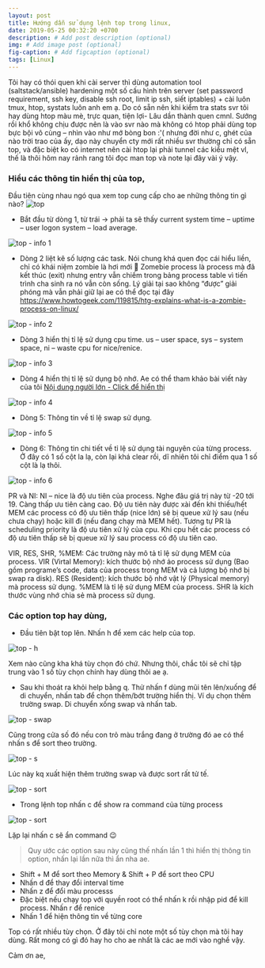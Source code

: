 ```yaml
---
layout: post
title: Hướng dẫn sử dụng lệnh top trong linux,
date: 2019-05-25 00:32:20 +0700
description: # Add post description (optional)
img: # Add image post (optional)
fig-caption: # Add figcaption (optional)
tags: [Linux]
---
```

Tôi hay có thói quen khi cài server thì dùng automation tool (saltstack/ansible) hardening một số cấu hình trên server (set password requirement, ssh key, disable ssh root, limit ip ssh, siết iptables) + cài luôn tmux, htop, systats luôn anh em ạ. Do có sẵn nên khi kiểm tra stats svr tôi hay dùng htop màu mè, trực quan, tiện lợi- Lâu dần thành quen cmnl. Sướng rồi khổ không chịu được nên là vào svr nào mà không có htop phải dùng top bực bội vô cùng – nhìn vào như mớ bòng bon :'( nhưng đời như c, ghét của nào trời trao của ấy, dạo này chuyển cty mới rất nhiều svr thường chỉ có sẵn top, và đặc biệt ko có internet nên cài htop lại phải tunnel các kiểu mệt vl, thế là thôi hôm nay rảnh rang tôi đọc man top và note lại đây vài ý vậy.

###  Hiểu các thông tin hiển thị của top,

Đầu tiên cùng nhau ngó qua xem top cung cấp cho ae những thông tin gì nào?
![top ]( {{site.url}}/assets/img/2019/05/25/top-1.png)

* Bắt đầu từ dòng 1, từ trái -> phải ta sẽ thấy current system time – uptime – user logon system – load average.

![top - info 1]( {{site.url}}/assets/img/2019/05/25/1.png)

* Dòng 2 liệt kê số lượng các task. Nói chung khá quen đọc cái hiểu liền, chỉ có khái niệm zombie là hơi mới 🙂 Zomebie process là process mà đã kết thúc (exit) nhưng entry vẫn chiếm trong bảng process table vì tiến trình cha sinh ra nó vẫn còn sống. Lý giải tại sao không “được” giải phóng mà vẫn phải giữ lại ae có thể đọc tại đây https://www.howtogeek.com/119815/htg-explains-what-is-a-zombie-process-on-linux/

![top - info 2]( {{site.url}}/assets/img/2019/05/25/2.png)

* Dòng 3 hiển thị tỉ lệ sử dụng cpu time. us – user space, sys – system space, ni – waste cpu for nice/renice.

![top - info 3]( {{site.url}}/assets/img/2019/05/25/3-1.png)

* Dòng 4 hiển thị tỉ lệ sử dụng bộ nhớ. Ae có thể tham khảo bài viết này của tôi [Nội dung người lớn - Click để hiển thị](https://toannn.com/notes/xac-dinh-luong-ram-free-tren-linux.html)

![top - info 4]( {{site.url}}/assets/img/2019/05/25/4-1.png)

* Dòng 5: Thông tin về tỉ lệ swap sử dụng.

![top - info 5]( {{site.url}}/assets/img/2019/05/25/4-2.png)

* Dòng 6: Thông tin chi tiết về tỉ lệ sử dụng tài nguyên của từng process. Ở đây có 1 số cột la lạ, còn lại khá clear rồi, dĩ nhiên tôi chỉ điểm qua 1 số cột là lạ thôi.

![top - info 6]( {{site.url}}/assets/img/2019/05/25/5.png)

PR và NI: NI – nice là độ ưu tiên của process. Nghe đâu giá trị này từ -20 tới 19. Càng thấp ưu tiên càng cao. Độ ưu tiên này được xài đến khi thiếu/hết MEM các process có độ ưu tiên thấp (nice lớn) sẽ bị queue xử lý sau (nếu chưa chạy) hoặc kill đi (nếu đang chạy mà MEM hết). Tương tự PR là scheduling priority là độ ưu tiên xử lý của cpu. Khi cpu hết các process có độ ưu tiên thấp sẽ bị queue xử lý sau process có độ ưu tiên cao.

VIR, RES, SHR, %MEM: Các trường này mô tả tỉ lệ sử dụng MEM của process. VIR (Virtal Memory): kích thước bộ nhớ ảo process sử dụng (Bao gồm programe’s code, data của process trong MEM và cả lượng bộ nhớ bị swap ra disk). RES (Resident): kích thước bộ nhớ vật lý (Physical memory) mà process sử dụng. %MEM là tỉ lệ sử dụng MEM của process. SHR là kích thước vùng nhớ chia sẻ mà process sử dụng.



### Các option top hay dùng,

*  Đầu tiên bật top lên. Nhấn h để xem các help của top.

![top - h]( {{site.url}}/assets/img/2019/05/25/top_h.png)

Xem nào cũng kha khá tùy chọn đó chứ. Nhưng thôi, chắc tôi sẽ chỉ tập trung vào 1 số tùy chọn chính hay dùng thôi ae ạ. 

* Sau khi thoát ra khỏi help bằng q. Thử nhấn f dùng mũi tên lên/xuống để di chuyển, nhấn tab để chọn thêm/bớt trường hiển thị. Ví dụ chọn thêm trường swap. Di chuyển xống swap và nhấn tab.

![top - swap]( {{site.url}}/assets/img/2019/05/25/sw.png)

Cũng trong cửa số đó nếu con trỏ màu trắng đang ở trường đó ae có thể nhấn s để sort theo trường.

![top - s]( {{site.url}}/assets/img/2019/05/25/soft_base.png)

Lúc này kq xuất hiện thêm trường swap và được sort rất tử tế.

![top - sort]( {{site.url}}/assets/img/2019/05/25/topsort.png)

*  Trong lệnh top nhấn c để show ra command của từng process

![top - sort]( {{site.url}}/assets/img/2019/05/25/command.png)

Lặp lại nhấn c sẽ ẩn command 😉

>Quy ước các option sau này cũng thế nhấn lần 1 thì hiển thị thông tin option, nhấn lại lần nữa thì ẩn nha ae.

*   Shift + M để sort theo Memory & Shift + P để sort theo CPU
*   Nhấn d để thay đổi interval time
*   Nhấn z để đổi màu processs
*   Đặc biệt nếu chạy top với quyền root có thể nhấn k rồi nhập pid để kill process. Nhấn r để renice
*   Nhấn 1 để hiện thông tin về từng core


Top có rất nhiều tùy chọn. Ở đây tôi chỉ note một số tùy chọn mà tôi hay dùng. Rất mong có gì đó hay ho cho ae nhất là các ae mới vào nghề vậy.

Cảm ơn ae,
